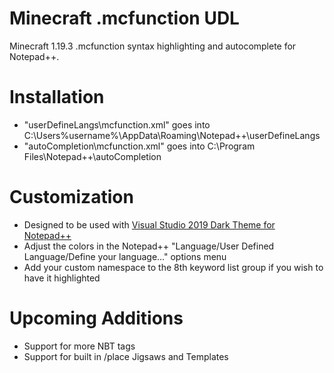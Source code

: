 # Minecraft .mcfunction UDL
Minecraft 1.19.3 .mcfunction syntax highlighting and autocomplete for Notepad++.

# Installation
* "userDefineLangs\mcfunction.xml" goes into C:\Users%username%\AppData\Roaming\Notepad++\userDefineLangs
* "autoCompletion\mcfunction.xml" goes into C:\Program Files\Notepad++\autoCompletion

# Customization
* Designed to be used with [Visual Studio 2019 Dark Theme for Notepad++](https://github.com/hellon8/VS2019-Dark-Npp)
* Adjust the colors in the Notepad++ "Language/User Defined Language/Define your language..." options menu
* Add your custom namespace to the 8th keyword list group if you wish to have it highlighted

# Upcoming Additions
* Support for more NBT tags
* Support for built in /place Jigsaws and Templates
